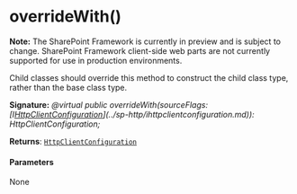 # overrideWith()
**Note:** The SharePoint Framework is currently in preview and is subject to change. SharePoint Framework client-side web parts are not currently supported for use in production environments.



Child classes should override this method to construct the child class type, rather than the base class type.

**Signature:** _@virtual public overrideWith(sourceFlags: [I[HttpClientConfiguration](../sp-http/httpclientconfiguration.md)](../sp-http/ihttpclientconfiguration.md)): HttpClientConfiguration;_

**Returns**: [`HttpClientConfiguration`](../sp-http/httpclientconfiguration.md)





#### Parameters
None


